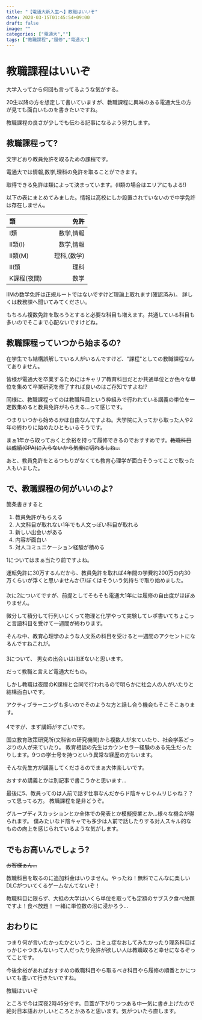 ```yaml
---
title: "【電通大新入生へ】教職はいいぞ"
date: 2020-03-15T01:45:54+09:00
draft: false
image: ""
categories: ["電通大",""]
tags: ["教職課程","履修","電通大"]
---
```


# 教職課程はいいぞ

大学入ってから何回も言ってるような気がする。

20生以降の方を想定して書いていますが、教職課程に興味のある電通大生の方が見ても面白いものを書きたいですね。

教職課程の良さが少しでも伝わる記事になるよう努力します。

## 教職課程って?
文字どおり教員免許を取るための課程です。

電通大では情報,数学,理科の免許を取ることができます。

取得できる免許は類によって決まっています。(Ⅱ類の場合はエリアにもよる!)

以下の表にまとめてみました。情報は高校にしか設置されていないので中学免許は存在しません。

| 類       | 免許        |
|:---------|-------------:|
| Ⅰ類    | 数学,情報   |
| Ⅱ類(I) | 数学,情報   |
| Ⅱ類(M) | 理科,(数学) |
| Ⅲ類    | 理科        |
| K課程(夜間)　|数学　|


ⅡMの数学免許は正規ルートではないですけど理論上取れます(確認済み)。
詳しくは教務課へ聞いてみてください。

もちろん複数免許を取ろうとすると必要な科目も増えます。共通している科目も多いのでそこまで心配ないですけどね。

## 教職課程っていつから始まるの?
在学生でも結構誤解している人がいるんですけど、"課程"としての教職課程なんてありません。

皆様が電通大を卒業するためにはキャリア教育科目だとか共通単位とか色々な単位を集めて卒業研究を修了すれば良いのはご存知ですよね!?

同様に、教職課程ってのは教職科目という枠組みで行われている講義の単位を一定数集めると教員免許がもらえる...って感じです。

つまりいつから始めるかは自由なんですよね。大学院に入ってから取った人や2年の終わりに始めたひともいるそうです。


まぁ1年から取っておくと余裕を持って履修できるのでおすすめです。~~教職科目は成績(GPA)に入らないから気楽に切れるしね...~~


あと、教員免許をとるつもりがなくても教育心理学が面白そうってことで取った人もいました。

## で、教職課程の何がいいのよ?
箇条書きすると
1. 教員免許がもらえる
2. 人文科目が取れない1年でも人文っぽい科目が取れる
3. 新しい出会いがある
4. 内容が面白い
5. 対人コミュニケーション経験が積める

1についてはまぁ当たり前ですよね。

運転免許に30万するんだから、教員免許を取れば4年間の学費約200万の内30万くらいが浮くと思いませんか(?)ぼくはそういう気持ちで取り始めました。

#### 
次に2についてですが、前提としてそもそも電通大1年には履修の自由度がほぼありません。

微分して積分して行列いじくって物理と化学やって実験してレポ書いてちょこっと言語科目を受けて一週間が終わります。

そんな中、教育心理学のような人文系の科目を受けると一週間のアクセントになるんですねこれが。
#### 
3について、
男女の出会いはほぼないと思います。

だって教職と言えど電通大だもの。

しかし教職は夜間のK課程と合同で行われるので明らかに社会人の人がいたりと結構面白いです。

アクティブラーニングも多いのでそのような方と話し合う機会もそこそこあります。
####
4ですが、まず講師がすごいです。

国立教育政策研究所(文科省の研究機関)から複数人が来ていたり、社会学系どっぷりの人が来ていたり。
教育相談の先生はカウンセラー経験のある先生だったりします。9つの学士号を持つという異常な経歴の方もいます。

そんな先生方が講義してくださるのでまぁ大体楽しいです。

おすすめ講義とかは別記事で書こうかと思います...

最後に5、教員ってのは人前で話す仕事なんだからド陰キャじゃムリじゃね？？って思ってる方。
教職課程を是非どうぞ。

グループディスカッションとか全体での発表とか模擬授業とか...様々な機会が得られます。
僕みたいなド陰キャでも多少は人前で話したりする対人スキル的なものの向上を感じられているような気がします。



## でもお高いんでしょう?
~~お客様ぁん...~~

教職科目を取るのに追加料金はいりません。やったね！無料でこんなに楽しいDLCがついてくるゲームなんてないぞ！

教職科目に限らず、大抵の大学はいくら単位を取っても定額のサブスク食べ放題ですよ！食べ放題！
一緒に単位数の沼に浸かろう...

## おわりに
つまり何が言いたかったかというと、コミュ症なおしてみたかったり理系科目ばっかじゃつまんないって人だったり免許が欲しい人は教職取ると幸せになるぞってことです。

今後余裕があればおすすめの教職科目やら取るべき科目やら履修の順番とかについても書いて行きたいですね。

教職はいいぞ

ところで今は深夜2時45分です。目蓋が下がりつつある中一気に書き上げたので絶対日本語おかしいところとかあると思います。気がついたら直します。



